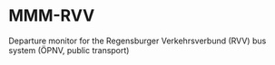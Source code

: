# MMM-RVV
Departure monitor for the Regensburger Verkehrsverbund (RVV) bus system (ÖPNV, public transport)
